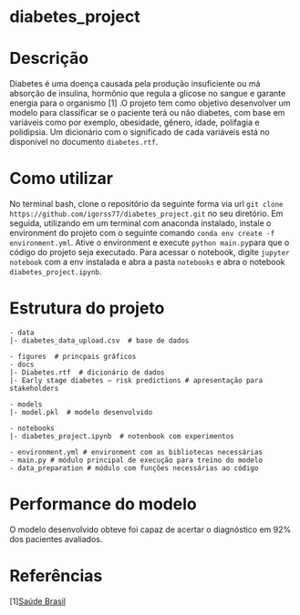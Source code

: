 # diabetes_project

# Descrição
Diabetes é uma doença causada pela produção insuficiente ou má absorção de insulina, hormônio que regula a glicose no sangue e garante energia para o organismo [1] .O projeto tem como objetivo desenvolver um modelo para classificar se o paciente terá ou não diabetes, com base em variáveis como por exemplo, obesidade, gênero, idade, polifagia e polidipsia. Um dicionário com o significado de cada variáveis está no disponível no documento `diabetes.rtf`.
# Como utilizar
No terminal bash,  clone o repositório da seguinte forma via url `git clone https://github.com/igorss77/diabetes_project.git` no seu diretório.
Em seguida, utilizando em um terminal com anaconda instalado, instale o environment do projeto com o seguinte comando `conda env create -f environment.yml`.
Ative o environment e execute `python main.py`para que o código do projeto seja executado.
Para acessar o notebook, digite `jupyter notebook` com a env instalada e abra a pasta `notebooks` e abra o notebook `diabetes_project.ipynb`.


# Estrutura do projeto
```
- data
|- diabetes_data_upload.csv  # base de dados

- figures  # princpais gráficos 
- docs
|- Diabetes.rtf  # dicionário de dados
|- Early stage diabetes – risk predictions # apresentação para stakeholders

- models
|- model.pkl  # modelo desenvolvido

- notebooks
|- diabetes_project.ipynb  # notenbook com experimentos  

- environment.yml # environment com as bibliotecas necessárias
- main.py # módulo principal de execução para treino do modelo
- data_preparation # módulo com funções necessárias ao código
```
# Performance do modelo

O modelo desenvolvido obteve foi capaz de acertar o diagnóstico em 92% dos pacientes avaliados. 

# Referências

[1][Saúde Brasil](http://antigo.saude.gov.br/saude-de-a-z/diabetes#:~:text=Diabetes%20%C3%A9%20uma%20doen%C3%A7a%20causada,das%20c%C3%A9lulas%20do%20nosso%20organismo.)  
